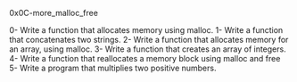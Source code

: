 0x0C-more_malloc_free

0- Write a function that allocates memory using malloc.
1- Write a function that concatenates two strings.
2- Write a function that allocates memory for an array, using malloc.
3- Write a function that creates an array of integers.
4- Write a function that reallocates a memory block using malloc and free
5- Write a program that multiplies two positive numbers.
